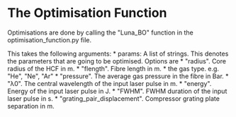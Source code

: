 # The Optimisation Function

Optimisations are done by calling the "Luna_BO" function in the optimisation_function.py file. 

This takes the following arguments:
    * params: A list of strings. This denotes the parameters that are going to be optimised. Options are 
        * "radius". Core radius of the HCF in m.
        * "flength". Fibre length in m.
        * the gas type. e.g. "He", "Ne", "Ar"
        * "pressure". The average gas pressure in the fibre in Bar.
        * "λ0". The central wavelength of the input laser pulse in m.
        * "energy". Energy of the input laser pulse in J.
        * "FWHM". FWHM duration of the input laser pulse in s.
        * "grating_pair_displacement". Compressor grating plate separation in m.